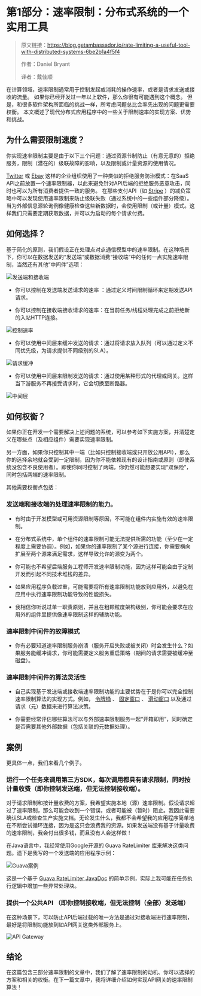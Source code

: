 # 第1部分：速率限制：分布式系统的一个实用工具

> 原文链接：https://blog.getambassador.io/rate-limiting-a-useful-tool-with-distributed-systems-6be2b1a4f5f4
>
> 作者：Daniel Bryant   
>
> 译者：戴佳顺

在计算领域，速率限制通常用于控制发起或消耗的操作速率，或者是请求发送或接收的流量。 如果你已经开发过一年以上软件，那么你很有可能遇到这个概念。 但是，和很多软件架构所面临的挑战一样，所考虑问题总比会率先出现的问题更需要权衡。 本文概述了现代分布式应用程序中的一些关于限制速率的实现方案、优势和挑战。

## 为什么需要限制速度？

你实现速率限制主要是由于以下三个问题：通过资源节制防止（有意无意的）拒绝服务，限制（潜在的）级联故障的影响，以及限制或计量资源的使用情况。

 [Twitter](https://developer.twitter.com/en/docs/basics/rate-limiting) 或 [Ebay](https://go.developer.ebay.com/api-call-limits) 这样的企业组织使用了一种类似的拒绝服务防治模式：在SaaS API之前放置一个速率限制器，以此来避免针对API后端的拒绝服务恶意攻击，同时也可以为所有消费者提供一致的服务。 在那些支付API（如 [Stripe](https://stripe.com/blog/rate-limiters) ）的减负策略中可以发现使用速率限制来防止级联失败（通过系统中的一些组件部分降级）。 当为外部信息源轮询例像健康检查这些新数据时，会使用限制（或计量）模式。这样我们只需要定期获取数据，并可以为启动的每个请求付费。

## 如何选择？

基于简化的原则，我们假设正在处理点对点通信模型中的速率限制。在这种场景下，你可以在数据发送的“发送端”或数据消费“接收端”中的任何一点实施速率限制，当然还有其他“中间件”选项：

![发送端和接收端](https://ws1.sinaimg.cn/large/78a165e1gy1fsmq2gb6qhj20lp05wmx4.jpg)

- 你可以控制在发送端发送请求的速率 ：通过定义时间限制循环来定期发送API请求。

- 你可以控制在接收端接收请求的速率：在当前任务/线程处理完成之前拒绝新的入站HTTP连接。

![控制速率](https://ws1.sinaimg.cn/large/78a165e1gy1fsmq7eltt3j20rc06tdfv.jpg)

- 你可以使用中间层来缓冲发送的请求：通过将请求放入队列（可以通过定义不同优先级，为请求提供不同级别的SLA）。

![请求缓冲](https://ws1.sinaimg.cn/large/78a165e1gy1fsmq8on7a0j20lr07eaa2.jpg)

- 你可以使用中间层来限制发送的请求：通过使用某种形式的代理或网关。这样当下游服务不再接受请求时，它会切换至断路器。

![中间层](https://ws1.sinaimg.cn/large/78a165e1gy1fsmq9qjzycj20jk06tdgn.jpg)

## 如何权衡？

如果你正在开发一个需要解决上述问题的系统，可以参考如下实施方案，并清楚定义在哪些点（及相应组件）需要实现速率限制。

另一方面，如果你只控制其中一端（比如只控制接收端或只开放公用API），那么你的选择余地就会受到一定限制，因为你不能依赖现有的设计指南或原则（即使系统没包含不良使用者）。即使你同时控制了两端，你仍然可能想要实现“双保险”，同时包括两端的速率限制。

其他需要权衡点包括：

### 发送端和接收端的处理速率限制的能力。

- 有时由于开发模型或可用资源限制等原因，不可能在组件内实施有效的速率限制。

- 在分布式系统中，单个组件的速率限制可能无法提供所需的功能（至少在一定程度上需要协调）。例如，如果你的速率限制了某个源进行连接，你需要横向扩展至两个源来满足需求，这样导致允许的源变为两个。

- 你可能也不希望后端服务工程师开发速率限制功能，因为这样可能会由于定制开发而引起不同技术堆栈的差异。

- 如果应用程序负载过重，可能需要将所有速率限制功能放到应用外，以避免在应用中执行速率限制功能导致的性能损失。

- 我相信你听说过单一职责原则，并且在粗颗粒度架构级别，你可能会要求在应用外的组件里提供像速率限制这样的辅助功能。

### 速率限制中间件的故障模式

- 你有必要知道速率限制服务崩溃（服务开启失败或被关闭）时会发生什么？如果服务能缓冲请求，你可能需要定义服务重启策略（期间的请求需要被缓冲至磁盘）。

### 速率限制中间件的算法灵活性

- 自己实现基于发送端或接收端速率限制功能的主要优势在于是你可以完全控制速率限制算法的实现方式。例如， [令牌桶](https://en.wikipedia.org/wiki/Token_bucket) 、 [固定窗口](https://blog.figma.com/an-alternative-approach-to-rate-limiting-f8a06cf7c94c) 、 [滑动窗口](https://blog.figma.com/an-alternative-approach-to-rate-limiting-f8a06cf7c94c) 以及通过请求（元）数据来进行算法决策。

- 你需要经常评估哪些算法可以与外部速率限制服务一起“开箱即用”，同时确定是否需要其他外部数据（包括关联的元数据处理）。

## 案例

更具体一点，我们来看几个例子。

### 运行一个任务来调用第三方SDK，每次调用都具有请求限制，同时按计量收费（即你控制发送端，但无法控制接收端）。

对于请求限制和按计量收费的方案，我希望实施本地（源）速率限制。假设请求超过了速率限制，那么可能会收到一个错误，或者可能被（暂时）阻止。我因此需要确认SLA或检查生产实施文档。无论发生什么，我都不会希望我的应用程序简单地在不断尝试循环连接，因为是这只会浪费我的资源。如果发送端没有基于计量收费的速率限制，我会付出很多钱，而且没有人会这样做！

在Java语言中，我经常使用Google开源的 Guava RateLimiter 库来解决这类问题。遗下是我写的一个发送端的应用程序示例：

![Guava案例](https://ws1.sinaimg.cn/large/78a165e1gy1fsmqalcy5zj20kv03gglu.jpg)

这是一个基于  [Guava RateLimiter JavaDoc](https://google.github.io/guava/releases/19.0/api/docs/index.html?com/google/common/util/concurrent/RateLimiter.html)  的简单示例，实际上我可能在任务执行逻辑中增加一些异常处理块。

### 提供一个公共API （即你控制接收端，但无法控制（全部）发送端）

在这种场景下，可以防止API后端过载的唯一方法是通过对接收端进行速率限制，最好是将限制功能放到如API网关这类外部服务上。

![API Gateway](https://ws1.sinaimg.cn/large/78a165e1gy1fsmqcco3umj20h80bemxj.jpg)

## 结论

在这篇包含三部分速率限制的文章中，我们了解了速率限制的动机、你可以选择的方案和相关的权衡。在下一篇文章中，我将详细介绍如何实现API网关的速率限制算法！
